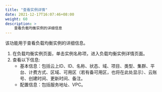 ```yaml
---
title: "查看实例详情"
date: 2021-12-17T16:07:46+08:00
weight: 60
description: >
    查看负载均衡实例的详细信息
---
```


该功能用于查看负载均衡实例的详细信息。

1. 在负载均衡实例页面，单击实例名称项，进入负载均衡实例详情页面。
2. 查看以下信息:
    - 基本信息：包括云上ID、ID、名称、状态、域、项目、类型、集群、平台、计费方式、区域、可用区（若有备可用区，也将在此处显示）、云账号、创建时间、更新时间、备注。
    - 配置信息：包括服务地址、VPC。